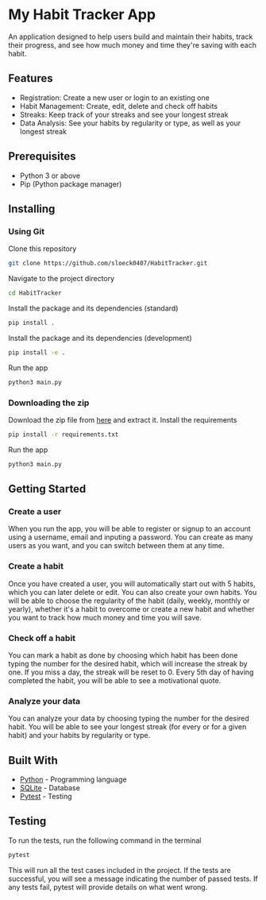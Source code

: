 # My Habit Tracker App
An application designed to help users build and maintain their habits, track their progress, and see how much money and time they're saving with each habit.

## Features
* Registration: Create a new user or login to an existing one
* Habit Management: Create, edit, delete and check off habits
* Streaks: Keep track of your streaks and see your longest streak
* Data Analysis: See your habits by regularity or type, as well as your longest streak

## Prerequisites
- Python 3 or above
- Pip (Python package manager)

## Installing

### Using Git
Clone this repository
```bash
git clone https://github.com/sloeck0407/HabitTracker.git
```
Navigate to the project directory
```bash
cd HabitTracker
```
Install the package and its dependencies (standard)
```bash
pip install .
```
Install the package and its dependencies (development)
```bash
pip install -e .
```
Run the app
```bash
python3 main.py
```

### Downloading the zip
Download the zip file from [here](https://github.com/sloeck0407/HabitTracker) and extract it.
Install the requirements
```bash
pip install -r requirements.txt
```
Run the app
```bash
python3 main.py
```

## Getting Started
### Create a user
When you run the app, you will be able to register or signup to an account using a username, email and inputing a password. You can create as many users as you want, and you can switch between them at any time.

### Create a habit
Once you have created a user, you will automatically start  out with 5 habits, which you can later delete or edit. You can also create your own habits. You will be able to choose the regularity of the habit (daily, weekly, monthly or yearly), whether it's a habit to overcome or create a new habit and whether you want to track how much money and time you will save. 

### Check off a habit
You can mark a habit as done by choosing which habit has been done typing the number for the desired habit, which will increase the streak by one. If you miss a day, the streak will be reset to 0. Every 5th day of having completed the habit, you will be able to see a motivational quote.

### Analyze your data
You can analyze your data by choosing typing the number for the desired habit. You will be able to see your longest streak (for every or for a given habit) and your habits by regularity or type. 

## Built With
* [Python](https://www.python.org/) - Programming language
* [SQLite](https://www.sqlite.org/index.html) - Database
* [Pytest](https://docs.pytest.org/en/stable/) - Testing

## Testing
To run the tests, run the following command in the terminal
```bash
pytest
```
This will run all the test cases included in the project. If the tests are successful, you will see a message indicating the number of passed tests. If any tests fail, pytest will provide details on what went wrong.

